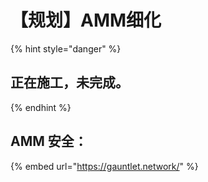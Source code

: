 # 【规划】AMM细化

{% hint style="danger" %}
## 正在施工，未完成。
{% endhint %}

## AMM 安全：

{% embed url="https://gauntlet.network/" %}



